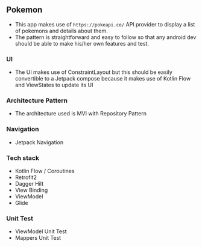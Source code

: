 ## Pokemon 
  - This app makes use of `https://pokeapi.co/` API provider to display a list of pokemons and details about them.
  - The pattern is straightforward and easy to follow so that any android dev should be able to make his/her own features and test.

### UI
  - The UI makes use of ConstraintLayout but this should be easily convertible to a Jetpack compose because it makes use of Kotlin Flow and ViewStates to update its UI

### Architecture Pattern
  - The architecture used is MVI with Repository Pattern
  
### Navigation
  - Jetpack Navigation
  
### Tech stack
  - Kotlin Flow / Coroutines
  - Retrofit2
  - Dagger Hilt
  - View Binding
  - ViewModel
  - Glide

### Unit Test
  - ViewModel Unit Test
  - Mappers Unit Test
